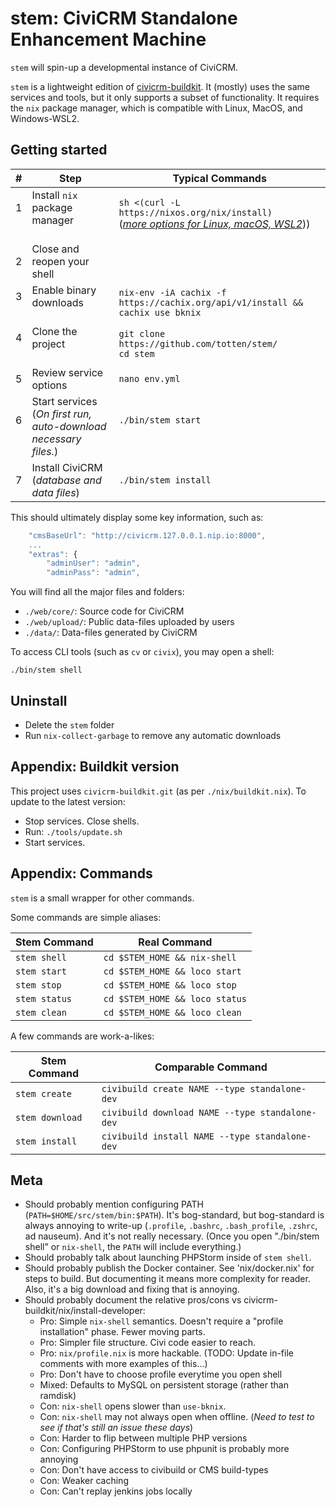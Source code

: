 # stem: CiviCRM Standalone Enhancement Machine

`stem` will spin-up a developmental instance of CiviCRM.

`stem` is a lightweight edition of [civicrm-buildkit](https://github.com/civicrm/civicrm-buildkit/). It (mostly) uses the same services and tools, but it only supports a subset of functionality.
It requires the `nix` package manager, which is compatible with Linux, MacOS, and Windows-WSL2.

## Getting started

| # | Step | Typical Commands |
| -- | -- | -- |
| 1<br/><br/> | Install `nix` package manager<br/><br/> | `sh <(curl -L https://nixos.org/nix/install)`<br/> (*[more options for Linux, macOS, WSL2](https://nixos.org/download)*)) |
| 2 | Close and reopen your shell | |
| 3<br/><br/> | Enable binary downloads <br/><br/> | `nix-env -iA cachix -f https://cachix.org/api/v1/install && cachix use bknix` |
| 4<br/><br/>   | Clone the project <br/><br/> | `git clone https://github.com/totten/stem/` <br/> `cd stem` |
| 5 | Review service options | `nano env.yml` |
| 6<br/><br/> | Start services<br/> (*On first run, auto-download necessary files.*) | `./bin/stem start` <br/><br/> |
| 7 | Install CiviCRM (*database and data files*) | `./bin/stem install` |

This should ultimately display some key information, such as:

```javascript
    "cmsBaseUrl": "http://civicrm.127.0.0.1.nip.io:8000",
    ...
    "extras": {
        "adminUser": "admin",
        "adminPass": "admin",
```

You will find all the major files and folders:

* `./web/core/`: Source code for CiviCRM
* `./web/upload/`: Public data-files uploaded by users
* `./data/`: Data-files generated by CiviCRM

To access CLI tools (such as `cv` or `civix`), you may open a shell:

```
./bin/stem shell
```

## Uninstall

* Delete the `stem` folder
* Run `nix-collect-garbage` to remove any automatic downloads

## Appendix: Buildkit version

This project uses `civicrm-buildkit.git` (as per `./nix/buildkit.nix`). To update to the latest version:

* Stop services. Close shells.
* Run: `./tools/update.sh`
* Start services.

## Appendix: Commands

`stem` is a small wrapper for other commands.

Some commands are simple aliases:

| Stem Command    | Real Command   |
| --              | --             |
| `stem shell`    | `cd $STEM_HOME && nix-shell`    |
| `stem start`    | `cd $STEM_HOME && loco start`   |
| `stem stop`     | `cd $STEM_HOME && loco stop`    |
| `stem status`   | `cd $STEM_HOME && loco status`  |
| `stem clean`    | `cd $STEM_HOME && loco clean`   |

A few commands are work-a-likes:

| Stem Command     | Comparable Command   |
| --               | --             |
| `stem create`    | `civibuild create NAME --type standalone-dev`   |
| `stem download`  | `civibuild download NAME --type standalone-dev` |
| `stem install`   | `civibuild install NAME --type standalone-dev`  |

## Meta

* Should probably mention configuring PATH (`PATH=$HOME/src/stem/bin:$PATH`). It's bog-standard, but bog-standard is always annoying to write-up (`.profile`, `.bashrc`, `.bash_profile`, `.zshrc`, ad nauseum).
  And it's not really necessary. (Once you open "./bin/stem shell" or `nix-shell`, the `PATH` will include everything.)
* Should probably talk about launching PHPStorm inside of `stem shell`.
* Should probably publish the Docker container. See 'nix/docker.nix' for steps to build. But documenting it means more complexity for reader. Also, it's a big download and fixing that is annoying.
* Should probably document the relative pros/cons vs civicrm-buildkit/nix/install-developer:
    * Pro: Simple `nix-shell` semantics. Doesn't require a "profile installation" phase. Fewer moving parts.
    * Pro: Simpler file structure. Civi code easier to reach.
    * Pro: `nix/profile.nix` is more hackable. (TODO: Update in-file comments with more examples of this...)
    * Pro: Don't have to choose profile everytime you open shell
    * Mixed: Defaults to MySQL on persistent storage (rather than ramdisk)
    * Con: `nix-shell` opens slower than `use-bknix`.
    * Con: `nix-shell` may not always open when offline. (*Need to test to see if that's still an issue these days*)
    * Con: Harder to flip between multiple PHP versions
    * Con: Configuring PHPStorm to use phpunit is probably more annoying
    * Con: Don't have access to civibuild or CMS build-types
    * Con: Weaker caching
    * Con: Can't replay jenkins jobs locally

